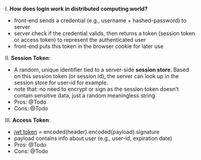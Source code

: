 I. **How does login work in distributed computing world?**
- front-end sends a credential (e.g., username + hashed-password) to server
- server check if the credential valids, then returns a token (session token or access token) to represent the authenticated user
- front-end puts this token in the browser cookie for later use

II. **Session Token**:
- A random, unique identifier tied to a server-side **session store**. Based on this session token (or session id), the server can look up in the session store for user-id for example.
- note that: no need to encrypt or sign as the session token doesn't contain sensitive data, just a random meaningless string
- Pros: @Todo
- Cons: @Todo

III. **Access Token**:
- [jwt token]() = encoded(header).encoded(payload).signature
- payload contains info about user (e.g., user-id, expiration date)
- Pros: @Todo
- Cons: @Todo


